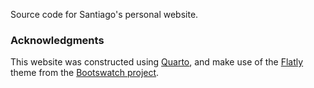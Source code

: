 Source code for Santiago's personal website. 

### Acknowledgments

This website was constructed using [Quarto](https://quarto.org/docs/websites/), and make use of the [Flatly](https://bootswatch.com/flatly/) theme from the [Bootswatch project](https://bootswatch.com/).
